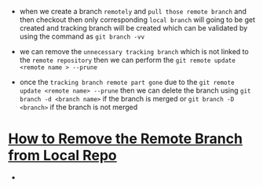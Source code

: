 
- when we create a branch `remotely` and `pull those remote branch` and then checkout then only corresponding `local branch` will going to be get created
and tracking branch will be created which can be validated by using the command as  `git branch -vv `

- we can remove the `unnecessary tracking branch` which is not linked to the `remote repository` then we can perform the `git remote update <remote name > --prune`

- once the `tracking branch remote part gone` due to the `git remote update <remote name> --prune` then we can delete the branch using `git branch -d <branch name>` if the branch is merged or `git branch -D <branch>` if the branch is not merged


# <ins> How to Remove the Remote Branch from Local Repo </ins> #

-  